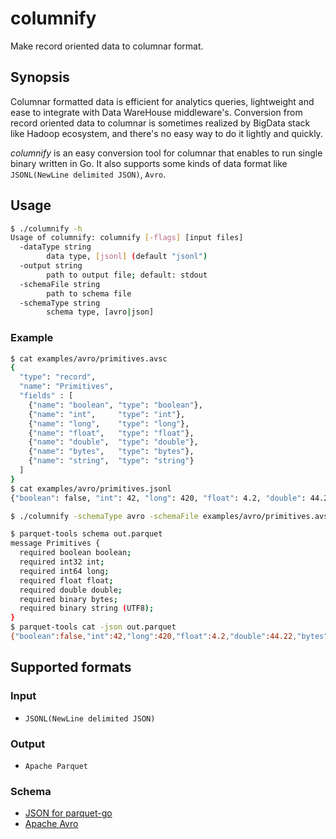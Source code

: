 # columnify

Make record oriented data to columnar format.

## Synopsis

Columnar formatted data is efficient for analytics queries, lightweight and ease to integrate with Data WareHouse middleware's. Conversion from record oriented data to columnar is sometimes realized by BigData stack like Hadoop ecosystem, and there's no easy way to do it lightly and quickly.

*columnify* is an easy conversion tool for columnar that enables to run single binary written in Go. It also supports some kinds of data format like `JSONL(NewLine delimited JSON)`, `Avro`.

## Usage

```sh
$ ./columnify -h
Usage of columnify: columnify [-flags] [input files]
  -dataType string
        data type, [jsonl] (default "jsonl")
  -output string
        path to output file; default: stdout
  -schemaFile string
        path to schema file
  -schemaType string
        schema type, [avro|json]
```

### Example

```sh
$ cat examples/avro/primitives.avsc
{
  "type": "record",
  "name": "Primitives",
  "fields" : [
    {"name": "boolean", "type": "boolean"},
    {"name": "int",     "type": "int"},
    {"name": "long",    "type": "long"},
    {"name": "float",   "type": "float"},
    {"name": "double",  "type": "double"},
    {"name": "bytes",   "type": "bytes"},
    {"name": "string",  "type": "string"}
  ]
}
$ cat examples/avro/primitives.jsonl
{"boolean": false, "int": 42, "long": 420, "float": 4.2, "double": 44.22, "bytes": "bytes", "string": "string"}

$ ./columnify -schemaType avro -schemaFile examples/avro/primitives.avsc -dataType jsonl examples/avro/primitives.jsonl > out.parquet

$ parquet-tools schema out.parquet
message Primitives {
  required boolean boolean;
  required int32 int;
  required int64 long;
  required float float;
  required double double;
  required binary bytes;
  required binary string (UTF8);
}
$ parquet-tools cat -json out.parquet
{"boolean":false,"int":42,"long":420,"float":4.2,"double":44.22,"bytes":"Ynl0ZXM=","string":"string"}
```

## Supported formats

### Input

- `JSONL(NewLine delimited JSON)`

### Output

- `Apache Parquet`

### Schema

- [JSON for parquet-go](https://github.com/xitongsys/parquet-go#json)
- [Apache Avro](https://avro.apache.org/docs/1.8.2/spec.html)
